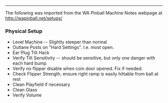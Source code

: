 ***
The following was imported from the WA Pinball Machine Notes webpage at http://wapinball.net/setups/
### Physical Setup
-   Level Machine -- Slightly steeper than normal
-   Outlane Posts on "Hard Settings". I.e. most open.
-   Ear Plug Tilt Hack
-   Verify Tilt Sensitivity -- should be sensitive, but only one danger with each hard bump
-   Verify no flipper disable when coin door opened. Fix if needed.
-   Check Flipper Strength, ensure right ramp is easily hittable from ball at rest
-   Clean Playfield if necessary
-   Clean Glass
-   Verify Volume

